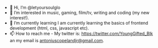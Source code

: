 - 👋 Hi, I’m @letyoursoulglo
- 👀 I’m interested in music, gaming, film/tv, writing and coding (my new interest!).
- 🌱 I’m currently learning I am currently learning the basics of frontend development (html, css, javascript etc).
- 📫 How to reach me - My twitter is: https://twitter.com/YoungGifted_Blk an my email is antoniuscopelandjr@gmail.com.

<!---
letyoursoulglo/letyoursoulglo is a ✨ special ✨ repository because its `README.md` (this file) appears on your GitHub profile.
You can click the Preview link to take a look at your changes.
--->

